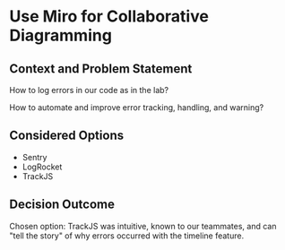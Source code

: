 # Use Miro for Collaborative Diagramming

## Context and Problem Statement

How to log errors in our code as in the lab?

How to automate and improve error tracking, handling, and warning?

## Considered Options

* Sentry
* LogRocket
* TrackJS

## Decision Outcome

Chosen option: TrackJS was intuitive, known to our teammates, and can "tell the story" of why errors occurred with the timeline feature.
